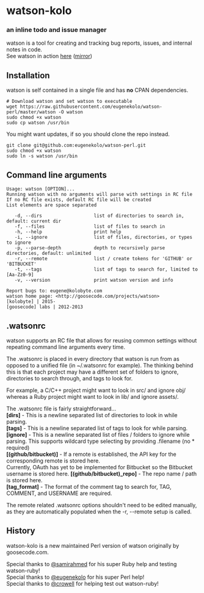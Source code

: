 # watson-kolo
### an inline todo and issue manager
watson is a tool for creating and tracking bug reports, issues, and internal notes in code.    
See watson in action [here](http://goosecode.com/watson) ([mirror](http://nhmood.github.io/watson-perl))

## Installation
watson is self contained in a single file and has **no** CPAN dependencies.  
```
# Download watson and set watson to executable
wget https://raw.githubusercontent.com/eugenekolo/watson-perl/master/watson -O watson
sudo chmod +x watson 
sudo cp watson /usr/bin
```
You might want updates, if so you should clone the repo instead.
```
git clone git@github.com:eugenekolo/watson-perl.git
sudo chmod +x watson 
sudo ln -s watson /usr/bin
```

## Command line arguments
```
Usage: watson [OPTION]...
Running watson with no arguments will parse with settings in RC file
If no RC file exists, default RC file will be created
List elements are space separated

   -d, --dirs                   list of directories to search in, default: current dir
   -f, --files                  list of files to search in
   -h, --help                   print help
   -i, --ignore                 list of files, directories, or types to ignore
   -p, --parse-depth            depth to recursively parse directories, default: unlimited
   -r, --remote                 list / create tokens for 'GITHUB' or 'BITBUCKET'
   -t, --tags                   list of tags to search for, limited to [Aa-Zz0-9]
   -v, --version                print watson version and info

Report bugs to: eugene@kolobyte.com
watson home page: <http://goosecode.com/projects/watson>
[kolobyte] | 2015-
[goosecode] labs | 2012-2013
```

## .watsonrc
watson supports an RC file that allows for reusing common settings without repeating command line arguments every time.  

The .watsonrc is placed in every directory that watson is run from as opposed to a unified file (in ~/.watsonrc for example). The thinking behind this is that each project may have a different set of folders to ignore, directories to search through, and tags to look for.  

For example, a C/C++ project might want to look in src/ and ignore obj/ whereas a Ruby project might want to look in lib/ and ignore assets/.  

The .watsonrc file is fairly straightforward...  
**[dirs]** - This is a newline separated list of directories to look in while parsing.  
**[tags]** - This is a newline separated list of tags to look for while parsing.  
**[ignore]** - This is a newline separated list of files / folders to ignore while parsing.
This supports wildcard type selecting by providing .filename (no * required)  
**[(github/bitbucket)]** - If a remote is established, the API key for the corresponding remote is stored here.  
Currently, OAuth has yet to be implemented for Bitbucket so the Bitbucket username is stored here.
**[(github/bitbucket)_repo]** - The repo name / path is stored here.  
**[tag_format]** - The format of the comment tag to search for, TAG, COMMENT, and USERNAME are required.

The remote related .watsonrc options shouldn't need to be edited manually, as they are automatically populated when the -r, --remote setup is called.

## History
watson-kolo is a new maintained Perl version of watson originally by goosecode.com. 

Special thanks to [@samirahmed](http://twitter.com/samirahmed) for his super Ruby help and testing watson-ruby!  
Special thanks to [@eugenekolo](http://twitter.com/eugenekolo) for his super Perl help!  
Special thanks to [@crowell](http://github.com/crowell) for helping test out watson-ruby!
